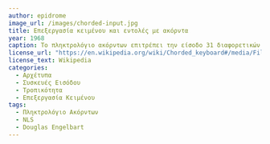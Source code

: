 ```yaml
---
author: epidrome
image_url: /images/chorded-input.jpg
title: Επεξεργασία κειμένου και εντολές με ακόρντα 
year: 1968 
caption: Το πληκτρολόγιο ακόρντων επιτρέπει την είσοδο 31 διαφορετικών κωδικών που καλύπουν όλο το λατινικό αλφάβητο ή μπορούν να αντιστοιχούν σε τροπικές κεντολές. Σε συνδυασμό με μια αποδοτική συσκευής επιλογής στόχων στην οθόνη, δεν υπάρχει ανάγκη για το παραδοσιακό πληκτρολόγιο, ειδικά για την συχνή διεργασία της απλής επεξεργασίας έτοιμου κειμένου. Αν και είχε ήδη χρησιμοποιηθεί στο παρελθόν στον τηλέτυπο και στην συντομογραφία, ο συνδυασμός με το ποντίκι έχει το εργονομικό πλεονέκτημα ότι ο χρήστης δεν χρειάζεται να μετακινήσει τα χέρια του. 
license_url: "https://en.wikipedia.org/wiki/Chorded_keyboard#/media/File:Xerox_Alto_keyset.jpg" 
license_text: Wikipedia 
categories:
  - Αρχέτυπα
  - Συσκευές Εισόδου
  - Τροπικότητα
  - Επεξεργασία Κειμένου
tags:
  - Πληκτρολόγιο Ακόρντων
  - NLS
  - Douglas Engelbart
---
```

